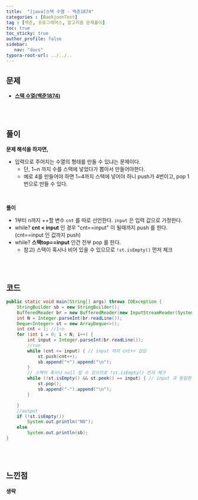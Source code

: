 ```yaml
---
title:  "[java]스택 수열 - 백준1874"
categories : [BaekjoonTest]
tag : [백준, 프로그래머스, 알고리즘 문제풀이]
toc: true
toc_sticky: true
author_profile: false
sidebar:
   nav: "docs"
typora-root-url: ../../..
---
```




## 문제

* **[스택 수열(백준1874)](https://www.acmicpc.net/problem/1874)**

<br><br>

## 풀이

**문제 해석을 하자면,**

* 입력으로 주어지는 수열의 형태를 만들 수 있냐는 문제이다.
  * 단, 1~n 까지 수를 스택에 넣었다가 뽑아서 만들어야한다.
  * 예로 4를 만들어야 하면 1~4까지 스택에 넣어야 하니 push가 4번이고, pop 1번으로 만들 수 있다.


<br>

**풀이**

* 1부터 n까지 ++할 변수 `cnt` 를 따로 선언한다. `input` 은 입력 값으로 가정한다.
* while? **cnt < input** 인 경우 "cnt==input" 이 될때까지 push 를 한다. (cnt==input 인 값까지 push)
* while? **스택top==input** 인건 전부 pop 를 한다.
  * 참고) 스택이 혹시나 비어 있을 수 있으므로 `!st.isEmpty()` 먼저 체크


<br><br>

## 코드

```java
public static void main(String[] args) throws IOException {
    StringBuilder sb = new StringBuilder();
    BufferedReader br = new BufferedReader(new InputStreamReader(System.in));
    int N = Integer.parseInt(br.readLine());
    Deque<Integer> st = new ArrayDeque<>();
    int cnt = 1; //1~n
    for (int i = 0; i < N; i++) {
        int input = Integer.parseInt(br.readLine());
        //run
        while (cnt <= input) { // input 까지 cnt++ 삽입
            st.push(cnt++);
            sb.append("+").append("\n");
        }
        // 스택이 혹시나 null 일 수 있으므로 !st.isEmpty() 먼저 체크
        while (!st.isEmpty() && st.peek() == input) { // input 과 동일한건 pop
            st.pop();
            sb.append("-").append("\n");
        }

    }
    //output
    if (!st.isEmpty())
        System.out.println("NO");
    else
        System.out.println(sb);
}
```

<br>**<br>**

## **느낀점**

**생략**
